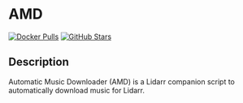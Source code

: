 # AMD

[![Docker Pulls](https://img.shields.io/docker/pulls/halianelf/amd?style=flat-square&color=607D8B&label=docker%20pulls&logo=docker)](https://hub.docker.com/r/halianelf/amd)
[![GitHub Stars](https://img.shields.io/github/stars/halianelf/docker-amd?style=flat-square&color=607D8B&label=github%20stars&logo=github)](https://github.com/halianelf/docker-amd)

## Description

Automatic Music Downloader (AMD) is a Lidarr companion script to automatically download music for Lidarr.
